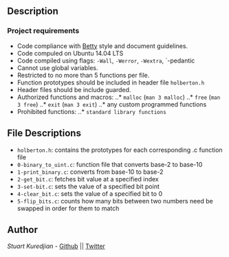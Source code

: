 ## Description

### Project requirements
- Code compliance with [Betty](https://github.com/holbertonschool/Betty) style and document guidelines.
- Code compuled on Ubuntu 14.04 LTS
- Code compiled using flags: `-Wall`, `-Werror`, `-Wextra`, `-pedantic
- Cannot use global variables.
- Restricted to no more than 5 functions per file.
- Function prototypes should be included in header file `holberton.h`
- Header files should be include guarded.
- Authorized functions and macros:
..* `malloc` (`man 3 malloc`)
..* `free` (`man 3 free`)
..* `exit` (`man 3 exit`)
..* any custom programmed functions
- Prohibited functions:
..* `standard library functions`

## File Descriptions
- `holberton.h`: contains the prototypes for each corresponding .c function file
- `0-binary_to_uint.c`: function file that converts base-2 to base-10
- `1-print_binary.c`: converts from base-10 to base-2
- `2-get_bit.c`: fetches bit value at a specified index
- `3-set-bit.c`: sets the value of a specified bit point
- `4-clear_bit.c`: sets the value of a specified bit to 0
- `5-flip_bits.c`: counts how many bits between two numbers need be swapped in order for them to match

## Author

*Stuart Kuredjian* - [Github](https://github.com/dbconfession78) || [Twitter](https://twitter.com/StueyGK)
